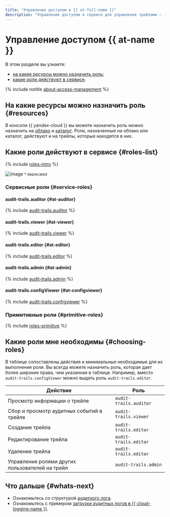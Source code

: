 ```yaml
---
title: "Управление доступом в {{ at-full-name }}"
description: "Управление доступом в сервисе для управления трейлами — {{ at-name }}. В разделе описано, на какие ресурсы можно назначить роль, какие роли действуют в сервисе, какие роли необходимы для того или иного действия."
---
```


# Управление доступом {{ at-name }}

В этом разделе вы узнаете:

* [на какие ресурсы можно назначить роль](#resources);
* [какие роли действуют в сервисе](#roles-list).

{% include notitle [about-access-management](../../_includes/iam/about-access-management.md) %}

## На какие ресурсы можно назначить роль {#resources}

В консоли {{ yandex-cloud }} вы можете назначить роль можно назначить на [облако](../../resource-manager/concepts/resources-hierarchy.md#cloud) и [каталог](../../resource-manager/concepts/resources-hierarchy.md#folder). Роли, назначенные на облако или каталог, действуют и на трейлы, которые находятся в них.

## Какие роли действуют в сервисе {#roles-list}

{% include [roles-intro](../../_includes/roles-intro.md) %}

![image](../../_assets/audit-trails/at-role-diagram.svg)
<small>\* deprecated</small>

### Сервисные роли {#service-roles}

#### audit-trails.auditor {#at-auditor}

{% include [audit-trails.auditor](../../_roles/audit-trails/auditor.md) %}

#### audit-trails.viewer {#at-viewer}

{% include [audit-trails.viewer](../../_roles/audit-trails/viewer.md) %}

#### audit-trails.editor {#at-editor}

{% include [audit-trails.editor](../../_roles/audit-trails/editor.md) %}

#### audit-trails.admin {#at-admin}

{% include [audit-trails.admin](../../_roles/audit-trails/admin.md) %}

#### audit-trails.configViewer {#at-configviewer}

{% include [audit-trails.configviewer](../../_roles/audit-trails/configViewer.md) %}

### Примитивные роли {#primitive-roles}

{% include [roles-primitive](../../_includes/roles-primitive.md) %}

## Какие роли мне необходимы {#choosing-roles}

В таблице сопоставлены действия и минимальные необходимые для их выполнения роли. Вы всегда можете назначить роль, которая дает более широкие права, чем указанная в таблице. Например, вместо `audit-trails.configViewer` можно выдать роль `audit-trails.editor`.

Действие | Роль
----- | -----
Просмотр информации о трейле | `audit-trails.auditor` 
Сбор и просмотр аудитных событий в трейле | `audit-trails.viewer` 
Создание трейла | `audit-trails.editor` 
Редактирование трейла | `audit-trails.editor` 
Удаление трейла | `audit-trails.editor` 
Управление ролями других пользователей на трейл | `audit-trails.admin`

## Что дальше {#whats-next}

* Ознакомьтесь со структурой [аудитного лога](../concepts/format.md).
* Ознакомьтесь с примером [загрузки аудитных логов в {{ cloud-logging-name }}](../operations/export-cloud-logging.md).
